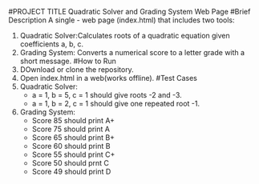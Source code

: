 #PROJECT TITLE 
Quadratic Solver and Grading System Web Page
#Brief Description
A single - web page (index.html) that includes two tools:
1. Quadratic Solver:Calculates roots of a quadratic equation given coefficients a, b, c.
2. Grading System: Converts a numerical score to a letter grade with a short message.
#How to Run
1. DOwnload or clone the repository.
2. Open index.html in a web(works offline).
#Test Cases
1. Quadratic Solver:
   * a = 1, b = 5, c = 1 should give roots -2 and -3.
   * a = 1, b = 2, c = 1 should give one repeated root -1.
2. Grading System:
   * Score 85 should print A+
   * Score 75 should print A
   * Score 65 should print B+
   * Score 60 should print B
   * Score 55 should print C+
   * Score 50 should prnt C
   * Score 49 should print D
     


